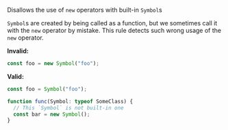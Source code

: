 Disallows the use of `new` operators with built-in `Symbol`s

`Symbol`s are created by being called as a function, but we sometimes call it
with the `new` operator by mistake. This rule detects such wrong usage of the
`new` operator.

**Invalid:**

```typescript
const foo = new Symbol("foo");
```

**Valid:**

```typescript
const foo = Symbol("foo");

function func(Symbol: typeof SomeClass) {
  // This `Symbol` is not built-in one
  const bar = new Symbol();
}
```
